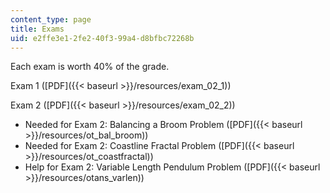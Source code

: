```yaml
---
content_type: page
title: Exams
uid: e2ffe3e1-2fe2-40f3-99a4-d8bfbc72268b
---
```


Each exam is worth 40% of the grade.

Exam 1 ([PDF]({{< baseurl >}}/resources/exam_02_1))

Exam 2 ([PDF]({{< baseurl >}}/resources/exam_02_2))

*   Needed for Exam 2: Balancing a Broom Problem ([PDF]({{< baseurl >}}/resources/ot_bal_broom))
*   Needed for Exam 2: Coastline Fractal Problem ([PDF]({{< baseurl >}}/resources/ot_coastfractal))
*   Help for Exam 2: Variable Length Pendulum Problem ([PDF]({{< baseurl >}}/resources/otans_varlen))